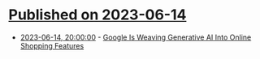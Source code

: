 # [Published on 2023-06-14](index.md)

* [2023-06-14, 20:00:00](https://tech.slashdot.org/story/23/06/14/1945238/google-is-weaving-generative-ai-into-online-shopping-features?utm_source=rss1.0mainlinkanon&utm_medium=feed) - [Google Is Weaving Generative AI Into Online Shopping Features](https://tech.slashdot.org/story/23/06/14/1945238/google-is-weaving-generative-ai-into-online-shopping-features?utm_source=rss1.0mainlinkanon&utm_medium=feed)
